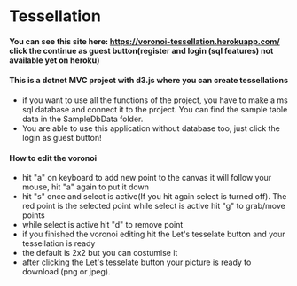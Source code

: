 # Tessellation
#### You can see this site here: https://voronoi-tessellation.herokuapp.com/ click the continue as guest button(register and login (sql features) not available yet on heroku)
#### This is a dotnet MVC project with d3.js where you can create tessellations
* if you want to use all the functions of the project, you have to make a ms sql database and connect it to the project. You can find the sample table data in the SampleDbData folder.
* You are able to use this application without database too, just click the login as guest button!
#### How to edit the voronoi
* hit "a" on keyboard to add new point to the canvas it will follow your mouse, hit "a" again to put it down
* hit "s" once and select is active(If you hit again select is turned off). The red point is the selected point while select is active hit "g" to grab/move points
* while select is active hit "d" to remove point
* if you finished the voronoi editing hit the Let's tesselate button and your tessellation is ready
* the default is 2x2 but you can costumise it
* after clicking the Let's tesselate button your picture is ready to download (png or jpeg). 


